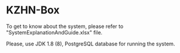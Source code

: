# KZHN-Box
To get to know about the system, please refer to "SystemExplanationAndGuide.xlsx" file.

Please, use JDK 1.8 (8), PostgreSQL database for running the system.
